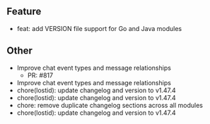 ## Feature

- feat: add VERSION file support for Go and Java modules

## Other

- Improve chat event types and message relationships
   - PR: #817
- Improve chat event types and message relationships
- chore(lostid): update changelog and version to v1.47.4
- chore(lostid): update changelog and version to v1.47.4
- chore: remove duplicate changelog sections across all modules
- chore(lostid): update changelog and version to v1.47.4

